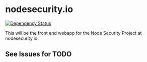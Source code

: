 # nodesecurity.io

[![Dependency Status](https://david-dm.org/nodesecurity/nodesecurity-www.png)](https://david-dm.org/nodesecurity/nodesecurity-www)

This will be the front end webapp for the Node Security Project at nodesecurity.io. 

## See Issues for TODO
